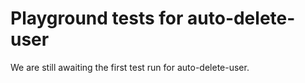 # Playground tests for auto-delete-user
We are still awaiting the first test run for auto-delete-user.
